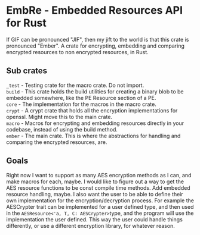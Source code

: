 # EmbRe - Embedded Resources API for Rust  
If GIF can be pronounced "JIF", then my jift to the world is that this crate is pronounced "Ember".
A crate for encrypting, embedding and comparing encrypted resources to non encrypted resources, in Rust.


## Sub crates  
`_test` - Testing crate for the macro crate. Do not import.  
`build` - This crate holds the build utilities for creating a binary blob to be embedded somewhere, like the PE Resource section of a PE.  
`core`  - The implementation for the macros in the macro crate.  
`crypt` - A crypt crate that holds all the encryption implementations for openssl. Might move this to the main crate.  
`macro` - Macros for encrypting and embedding resources directly in your codebase, instead of using the build method.  
`ember` - The main crate. This is where the abstractions for handling and comparing the encrypted resources, are.  

## Goals  
Right now I want to support as many AES encryption methods as I can, and make macros for each, maybe. I would like to 
figure out a way to get the AES resource functions to be const compile time methods. Add embedded resource handling, maybe.
I also want the user to be able to define their own implementation for the encryption/decryption process. For example the 
AESCrypter trait can be implemented for a user defined type, and then used in the `AESResource<'a, T, C: AESCrypter>`type,
and the program will use the implementation the user defined. This way the user could handle things differently, or use a different
encryption library, for whatever reason.
